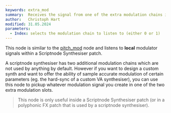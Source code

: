 ```yaml
---
keywords: extra_mod
summary:  Receives the signal from one of the extra modulation chains in the Scriptnode Synthesiser
author:   Christoph Hart
modified: 31.05.2024
parameters:
  - Index: selects the modulation chain to listen to (either 0 or 1)
---
```

  
This node is similar to the [pitch_mod](/scriptnode/list/core/pitch_mod) node and listens to **local** modulator signals within a Scriptnode Synthesiser patch.  

A scriptnode synthesiser has two additional modulation chains which are not used by anything by default. However if you want to design a custom synth and want to offer the ability of sample accurate modulation of certain parameters (eg. the hard-sync of a custom VA synthesiser), you can use this node to pickup whatever modulation signal you create in one of the two extra modulation slots.

> This node is only useful inside a Scriptnode Synthesiser patch (or in a polyphonic FX patch that is used by a scriptnode synthesiser).

